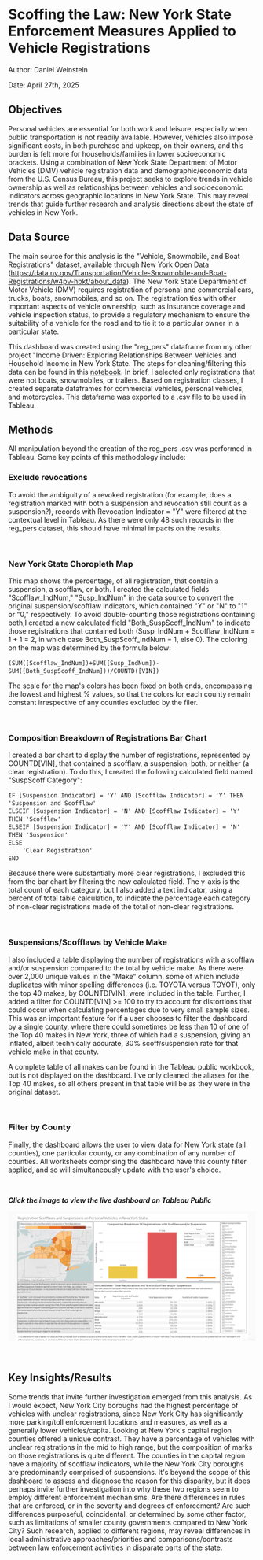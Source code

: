 # Scoffing the Law: New York State Enforcement Measures Applied to Vehicle Registrations

Author: Daniel Weinstein

Date: April 27th, 2025

## Objectives
Personal vehicles are essential for both work and leisure, especially when public transportation is not readily available. However, vehicles also impose significant costs, in both purchase and upkeep, on their owners, and this burden is felt more for households/families in lower socioeconomic brackets. Using a combination of New York State Department of Motor Vehicles (DMV) vehicle registration data and demographic/economic data from the U.S. Census Bureau, this project seeks to explore trends in vehicle ownership as well as relationships between vehicles and socioeconomic indicators across geographic locations in New York State. This may reveal trends that guide further research and analysis directions about the state of vehicles in New York.

## Data Source 
The main source for this analysis is the "Vehicle, Snowmobile, and Boat Registrations" dataset, available through New York Open Data (https://data.ny.gov/Transportation/Vehicle-Snowmobile-and-Boat-Registrations/w4pv-hbkt/about_data). The New York State Department of Motor Vehicle (DMV) requires registration of personal and commercial cars, trucks, boats, snowmobiles, and so on. The registration ties with other important aspects of vehicle ownership, such as insurance coverage and vehicle inspection status, to provide a regulatory mechanism to ensure the suitability of a vehicle for the road and to tie it to a particular owner in a particular state.

This dashboard was created using the "reg_pers" dataframe from my other project "Income Driven: Exploring Relationships Between Vehicles and Household Income in New York State. The steps for cleaning/filtering this data can be found in this [notebook](https://github.com/DSWeins676/Data-Analysis-Portfolio/blob/main/IncomeDriven/Income_Driven.ipynb). In brief, I selected only registrations that were not boats, snowmobiles, or trailers. Based on registration classes, I created separate dataframes for commercial vehicles, personal vehicles, and motorcycles. This dataframe was exported to a .csv file to be used in Tableau.

## Methods

All manipulation beyond the creation of the reg_pers .csv was performed in Tableau. Some key points of this methodology include:

### **Exclude revocations**

To avoid the ambiguity of a revoked registration (for example, does a registration marked with both a suspension and revocation still count as a suspension?), records with Revocation Indicator = "Y" were filtered at the contextual level in Tableau. As there were only 48 such records in the reg_pers dataset, this should have minimal impacts on the results.

&nbsp;
&nbsp;
   
### **New York State Choropleth Map**

This map shows the percentage, of all registration, that contain a suspension, a scofflaw, or both. I created the calculated fields "Scofflaw_IndNum," "Susp_IndNum" in the data source to convert the original suspension/scofflaw indicators, which contained "Y" or "N" to "1" or "0," respectively. To avoid double-counting those registrations containing both,I created a new calculated field "Both_SuspScoff_IndNum" to indicate those registrations that contained both (Susp_IndNum + Scofflaw_IndNum = 1 + 1 = 2, in which case Both_SuspScoff_IndNum = 1, else 0). The coloring on the map was determined by the formula below:

```
(SUM([Scofflaw_IndNum])+SUM([Susp_IndNum])-SUM([Both_SuspScoff_IndNum]))/COUNTD([VIN])
```

The scale for the map's colors has been fixed on both ends, encompassing the lowest and highest % values, so that the colors for each county remain constant irrespective of any counties excluded by the filer.

&nbsp;
&nbsp;

### **Composition Breakdown of Registrations Bar Chart**

I created a bar chart to display the number of registrations, represented by COUNTD[VIN], that contained a scofflaw, a suspension, both, or neither (a clear registration). To do this, I created the following calculated field named "SuspScoff Category":

```
IF [Suspension Indicator] = 'Y' AND [Scofflaw Indicator] = 'Y' THEN 'Suspension and Scofflaw'
ELSEIF [Suspension Indicator] = 'N' AND [Scofflaw Indicator] = 'Y' THEN 'Scofflaw'
ELSEIF [Suspension Indicator] = 'Y' AND [Scofflaw Indicator] = 'N' THEN 'Suspension'
ELSE 
    'Clear Registration'
END
```
Because there were substantially more clear registrations, I excluded this from the bar chart by filtering the new calculated field. The y-axis is the total count of each category, but I also added a text indicator, using a percent of total table calculation, to indicate the percentage each category of non-clear registrations made of the total of non-clear registrations.

&nbsp;
&nbsp;

### **Suspensions/Scofflaws by Vehicle Make**

I also included a table displaying the number of registrations with a scofflaw and/or suspension compared to the total by vehicle make. As there were over 2,000 unique values in the "Make" column, some of which include duplicates with minor spelling differences (i.e. TOYOTA versus TOYOT), only the top 40 makes, by COUNTD[VIN], were included in the table. Further, I added a filter for COUNTD[VIN] >= 100 to try to account for distortions that could occur when calculating percentages due to very small sample sizes. This was an important feature for if a user chooses to filter the dashboard by a single county, where there could sometimes be less than 10 of one of the Top 40 makes in New York, three of which had a suspension, giving an inflated, albeit technically accurate, 30% scoff/suspension rate for that vehicle make in that county.

A complete table of all makes can be found in the Tableau public workbook, but is not displayed on the dashboard. I've only cleaned the aliases for the Top 40 makes, so all others present in that table will be as they were in the original dataset.

&nbsp;
&nbsp;

### **Filter by County**

Finally, the dashboard allows the user to view data for New York state (all counties), one particular county, or any combination of any number of counties. All worksheets comprising the dashboard have this county filter applied, and so will simultaneously update with the user's choice. 

&nbsp;
&nbsp;

***Click the image to view the live dashboard on Tableau Public***

[![Dashboard Preview](Images/Registration_Scoff_Viz.png)](https://public.tableau.com/views/NYRegistrationScofflaws/NYRegistrationScoffsSuspensions?:language=en-US&:sid=&:redirect=auth&:display_count=n&:origin=viz_share_link)

&nbsp;
&nbsp;

## Key Insights/Results

Some trends that invite further investigation emerged from this analysis. As I would expect, New York City boroughs had the highest percentage of vehicles with unclear registrations, since New York City has significantly more parking/toll enforcement locations and measures, as well as a generally lower vehicles/capita. Looking at New York's capital region counties offered a unique contrast. They have a percentage of vehicles with unclear registrations in the mid to high range, but the composition of marks on those registrations is quite different. The counties in the capital region have a majority of scofflaw indicators, while the New York City boroughs are predominantly comprised of suspensions. It's beyond the scope of this dashboard to assess and diagnose the reason for this disparity, but it does perhaps invite further investigation into why these two regions seem to employ different enforcement mechanisms. Are there differences in rules that are enforced, or in the severity and degrees of enforcement? Are such differences purposeful, coincidental, or determined by some other factor, such as limitations of smaller county governments compared to New York City? Such research, applied to different regions, may reveal differences in local administrative approaches/priorities and comparisons/contrasts between law enforcement activities in disparate parts of the state. 
